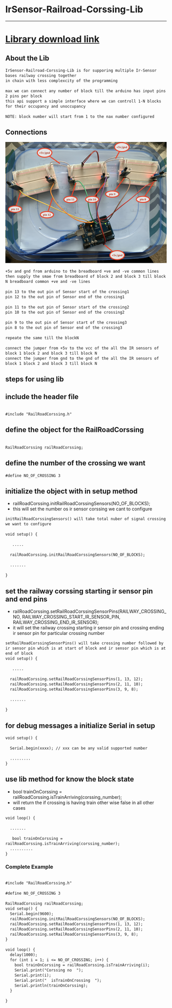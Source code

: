 # IrSensor-Railroad-Corssing-Lib

---

# <a href="https://github.com/adarshkumarsingh83/IrSensor-Block-Detection-Lib/archive/production.zip"> Library download link </a>

## About the Lib
```
IrSensor-Railroad-Corssing-Lib is for supporing multiple Ir-Sensor bases railway crossing together 
in chain with less complexcity of the programming 

max we can connect any number of block till the arduino has input pins 2 pins per block 
this api support a simple interface where we can controll 1-N blocks for their occupancy and unoccupancy 

NOTE: block number will start from 1 to the nax number configured 

```


## Connections

![img](/images/connection.JPG)
```
+5v and gnd from arduino to the breadboard +ve and -ve common lines 
then supply the smae from breadboard of block 2 and block 3 till block N breadboard common +ve and -ve lines 

pin 13 to the out pin of Sensor start of the crossing1
pin 12 to the out pin of Sensor end of the crossing1

pin 11 to the out pin of Sensor start of the crossing2
pin 10 to the out pin of Sensor end of the crossing2

pin 9 to the out pin of Sensor start of the crossing3
pin 8 to the out pin of Sensor end of the crossing3

repeate the same till the blockN 

connect the jumper from +5v to the vcc of the all the IR sensors of block 1 block 2 and block 3 till block N 
connect the jumper from gnd to the gnd of the all the IR sensors of block 1 block 2 and block 3 till block N

```


## steps for using lib

## include the header file
```

#include "RailRoadCorssing.h"
```

## define the object for the RailRoadCorssing
```

RailRoadCorssing railRoadCorssing;

```

## define the number of the crossing we want 
```
#define NO_OF_CROSSING 3
```


## initialize the object with in setup method
*   railRoadCorssing.initRailRoadCorssingSensors(NO_OF_BLOCKS);
*   this will set the number os ir sensor corssing we cant to configure 
```
initRailRoadCorssingSensors() will take total nuber of signal crossing we want to configure 

void setup() {
  
   .....

  railRoadCorssing.initRailRoadCorssingSensors(NO_OF_BLOCKS);

  .......

}
```

## set the railway corssing starting ir sensor pin and end pins 
*    railRoadCorssing.setRailRoadCorssingSensorPins(RAILWAY_CROSSING_NO, RAILWAY_CROSSING_START_IR_SENSOR_PIN, RAILWAY_CROSSING_END_IR_SENSOR);
*    it will set the railway crossing starting ir sensor pin and crossing ending ir sensor  pin for particular crossing number 
```
setRailRoadCorssingSensorPins() will take crossing number followed by ir sensor pin which is at start of block and ir sensor pin which is at end of block 
void setup() {
  
   .....

  railRoadCorssing.setRailRoadCorssingSensorPins(1, 13, 12);
  railRoadCorssing.setRailRoadCorssingSensorPins(2, 11, 10);
  railRoadCorssing.setRailRoadCorssingSensorPins(3, 9, 8);

  .......

}
```

## for debug messages a initialize Serial in setup
```
void setup() {
  
  Serial.begin(xxxx); // xxx can be any valid supported number 

  .........
}

```

## use lib method for know the block state
* bool trainOnCorssing = railRoadCorssing.isTrainArriving(corssing_number);
* will return the if crossing is having train other wise false in all other cases 
```
void loop() {
  
  .......
  
   bool trainOnCorssing = railRoadCorssing.isTrainArriving(corssing_number);
  ..........
}
```

### Complete Example
```

#include "RailRoadCorssing.h"

#define NO_OF_CROSSING 3

RailRoadCorssing railRoadCorssing;
void setup() {
  Serial.begin(9600);
  railRoadCorssing.initRailRoadCorssingSensors(NO_OF_BLOCKS);
  railRoadCorssing.setRailRoadCorssingSensorPins(1, 13, 12);
  railRoadCorssing.setRailRoadCorssingSensorPins(2, 11, 10);
  railRoadCorssing.setRailRoadCorssingSensorPins(3, 9, 8);
}

void loop() {
  delay(1000);
  for (int i = 1; i <= NO_OF_CROSSING; i++) {
    bool trainOnCorssing = railRoadCorssing.isTrainArriving(i);
    Serial.print("Corssing no  ");
    Serial.print(i);
    Serial.print("  isTrainOnCrossing  ");
    Serial.println(trainOnCorssing);
  }

}

```
